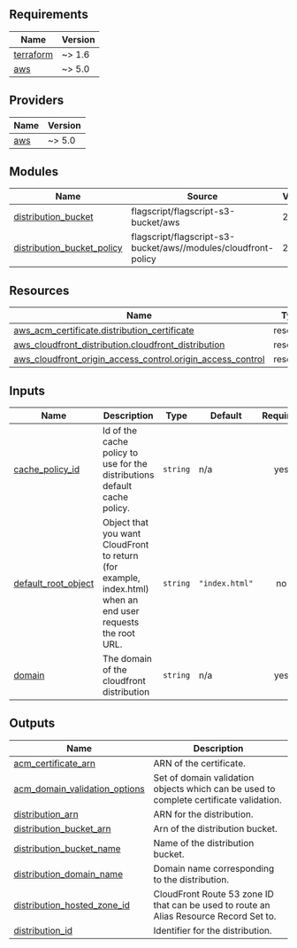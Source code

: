 <!-- BEGIN_TF_DOCS -->
## Requirements

| Name | Version |
|------|---------|
| <a name="requirement_terraform"></a> [terraform](#requirement\_terraform) | ~> 1.6 |
| <a name="requirement_aws"></a> [aws](#requirement\_aws) | ~> 5.0 |

## Providers

| Name | Version |
|------|---------|
| <a name="provider_aws"></a> [aws](#provider\_aws) | ~> 5.0 |

## Modules

| Name | Source | Version |
|------|--------|---------|
| <a name="module_distribution_bucket"></a> [distribution\_bucket](#module\_distribution\_bucket) | flagscript/flagscript-s3-bucket/aws | 2.0.0 |
| <a name="module_distribution_bucket_policy"></a> [distribution\_bucket\_policy](#module\_distribution\_bucket\_policy) | flagscript/flagscript-s3-bucket/aws//modules/cloudfront-policy | 2.0.0 |

## Resources

| Name | Type |
|------|------|
| [aws_acm_certificate.distribution_certificate](https://registry.terraform.io/providers/hashicorp/aws/latest/docs/resources/acm_certificate) | resource |
| [aws_cloudfront_distribution.cloudfront_distribution](https://registry.terraform.io/providers/hashicorp/aws/latest/docs/resources/cloudfront_distribution) | resource |
| [aws_cloudfront_origin_access_control.origin_access_control](https://registry.terraform.io/providers/hashicorp/aws/latest/docs/resources/cloudfront_origin_access_control) | resource |

## Inputs

| Name | Description | Type | Default | Required |
|------|-------------|------|---------|:--------:|
| <a name="input_cache_policy_id"></a> [cache\_policy\_id](#input\_cache\_policy\_id) | Id of the cache policy to use for the distributions default cache policy. | `string` | n/a | yes |
| <a name="input_default_root_object"></a> [default\_root\_object](#input\_default\_root\_object) | Object that you want CloudFront to return (for example, index.html) when an end user requests the root URL. | `string` | `"index.html"` | no |
| <a name="input_domain"></a> [domain](#input\_domain) | The domain of the cloudfront distribution | `string` | n/a | yes |

## Outputs

| Name | Description |
|------|-------------|
| <a name="output_acm_certificate_arn"></a> [acm\_certificate\_arn](#output\_acm\_certificate\_arn) | ARN of the certificate. |
| <a name="output_acm_domain_validation_options"></a> [acm\_domain\_validation\_options](#output\_acm\_domain\_validation\_options) | Set of domain validation objects which can be used to complete certificate validation. |
| <a name="output_distribution_arn"></a> [distribution\_arn](#output\_distribution\_arn) | ARN for the distribution. |
| <a name="output_distribution_bucket_arn"></a> [distribution\_bucket\_arn](#output\_distribution\_bucket\_arn) | Arn of the distribution bucket. |
| <a name="output_distribution_bucket_name"></a> [distribution\_bucket\_name](#output\_distribution\_bucket\_name) | Name of the distribution bucket. |
| <a name="output_distribution_domain_name"></a> [distribution\_domain\_name](#output\_distribution\_domain\_name) | Domain name corresponding to the distribution. |
| <a name="output_distribution_hosted_zone_id"></a> [distribution\_hosted\_zone\_id](#output\_distribution\_hosted\_zone\_id) | CloudFront Route 53 zone ID that can be used to route an Alias Resource Record Set to. |
| <a name="output_distribution_id"></a> [distribution\_id](#output\_distribution\_id) | Identifier for the distribution. |
<!-- END_TF_DOCS -->